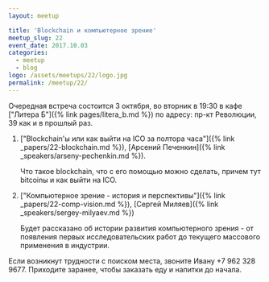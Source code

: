 ```yaml
---
layout: meetup

title: 'Blockchain и компьютерное зрение'
meetup_slug: 22
event_date: 2017.10.03
categories:
  - meetup
  - blog
logo: /assets/meetups/22/logo.jpg
permalink: /meetup/22/
---
```


Очередная встреча состоится 3 октября, во вторник в 19:30 в
кафе ["Литера Б"]({% link pages/litera_b.md %}) по адресу: пр-кт
Революции, 39 как и в прошлый раз.


1. ["Blockchain'ы или как выйти на ICO за полтора часа"]({% link _papers/22-blockchain.md %}), [Арсений Печенкин]({% link _speakers/arseny-pechenkin.md %}).

   Что такое blockchain, что с его помощью можно сделать, причем тут bitcoinы и
   как выйти на ICO.

2. ["Компьютерное зрение - история и перспективы"]({% link _papers/22-comp-vision.md %}), [Сергей Миляев]({% link _speakers/sergey-milyaev.md %})

    Будет рассказано об истории развития компьютерного зрения - от появления
    первых исследовательских работ до текущего массового применения в индустрии.

Если возникнут трудности с поиском места, звоните Ивану +7 962
328 9677. Приходите заранее, чтобы заказать еду и напитки до начала.
